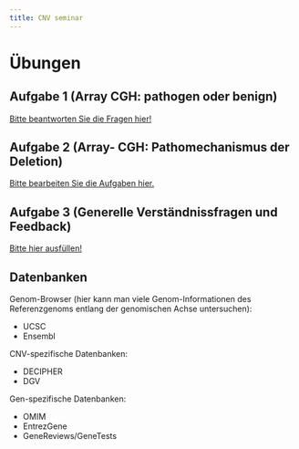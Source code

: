 ```yaml
---
title: CNV seminar
---
```


Übungen
==========

Aufgabe 1 (Array CGH: pathogen oder benign)
------------
[Bitte beantworten Sie die Fragen hier!](https://docs.google.com/forms/d/1DPK9vx_yVRPOG4dq1Ef1Ojw1G3v_epIM3jIOtZ5uGA4/viewform)

Aufgabe 2 (Array- CGH: Pathomechanismus der Deletion)
------------
[Bitte bearbeiten Sie die Aufgaben hier.](https://docs.google.com/forms/d/1qcF0zdQY2vMzVtqJrnK6BAcp6ojKHJStl_pW4PtV_Jk/viewform)
 
Aufgabe 3 (Generelle Verständnissfragen und Feedback)
------------
[Bitte hier ausfüllen!](https://docs.google.com/forms/d/1CgidY5hkwlrE23I-T0eRf56SR2CyJbNX7imWhBcGGfU/viewform)
 
 

Datenbanken
------------
Genom-Browser (hier kann man viele Genom-Informationen des Referenzgenoms entlang der genomischen Achse untersuchen):

 * UCSC
 * Ensembl

CNV-spezifische Datenbanken:

 * DECIPHER
 * DGV

Gen-spezifische Datenbanken:
 
 * OMIM
 * EntrezGene
 * GeneReviews/GeneTests
